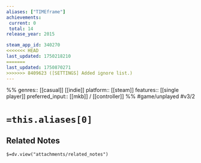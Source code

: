 ```yaml
---
aliases: ["TIMEframe"]
achievements:
 current: 0
 total: 14
release_year: 2015

steam_app_id: 340270
<<<<<<< HEAD
last_updated: 1750218210
=======
last_updated: 1750870271
>>>>>>> 8409623 ([SETTINGS] Added ignore list.)
---
```

%%
genres:: [[casual]] [[indie]]
platform:: [[steam]]
features:: [[single player]]
preferred_input:: [[mkb]] / [[controller]]
%%
#game/unplayed
#v3/2

# `=this.aliases[0]`
## Related Notes
`$=dv.view("attachments/related_notes")`